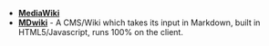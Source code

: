 * **[MediaWiki](https://www.mediawiki.org/wiki/MediaWiki)**
* **[MDwiki](https://dynalon.github.io/mdwiki/#!index.md)** - A CMS/Wiki which takes its input in Markdown, built in HTML5/Javascript, runs 100% on the client.
